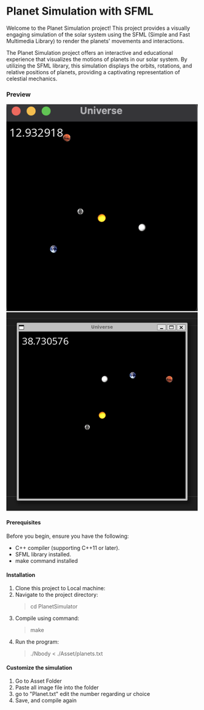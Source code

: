 
# Planet Simulation with SFML

Welcome to the Planet Simulation project! This project provides a visually engaging simulation of the solar system using the SFML (Simple and Fast Multimedia Library) to render the planets' movements and interactions.

The Planet Simulation project offers an interactive and educational experience that visualizes the motions of planets in our solar system. By utilizing the SFML library, this simulation displays the orbits, rotations, and relative positions of planets, providing a captivating representation of celestial mechanics.

### Preview

![Simulation based on wiki data](./Screenshot1.png)
![Simulation based on wiki data](./Screenshot2.png)

#### Prerequisites
Before you begin, ensure you have the following:

- C++ compiler (supporting C++11 or later).
- SFML library installed.
- make command installed

#### Installation

1. Clone this project to Local machine:
2. Navigate to the project directory:
    > cd PlanetSimulator
3. Compile using command:
    > make
4. Run the program:
    > ./Nbody <Duration> <each tick duration> < ./Asset/planets.txt

#### Customize the simulation
1. Go to Asset Folder
2. Paste all image file into the folder
3. go to "Planet.txt" edit the number regarding ur choice
4. Save, and compile again